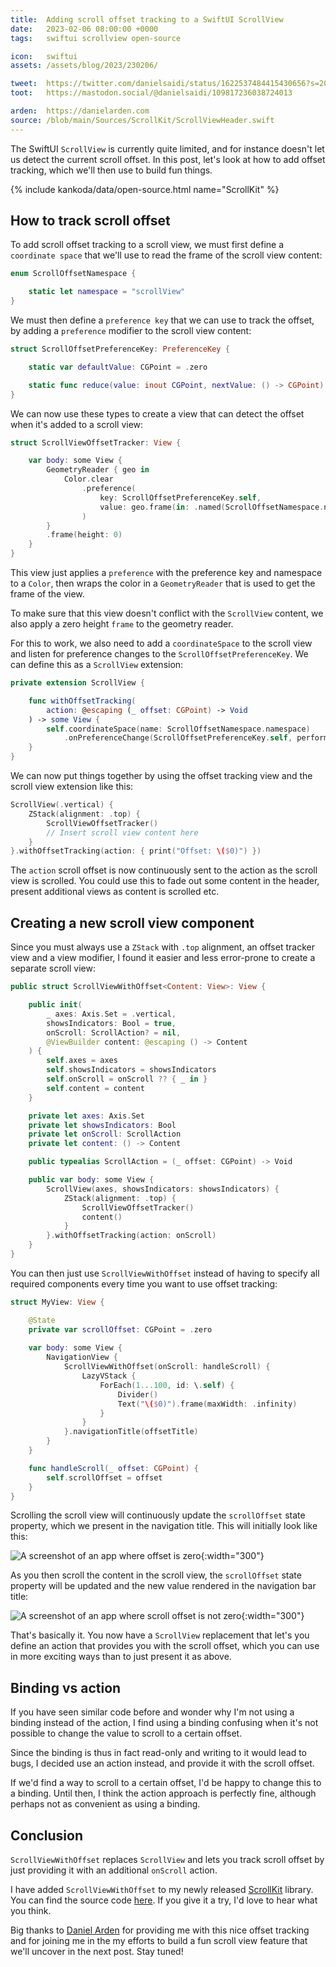 ```yaml
---
title:  Adding scroll offset tracking to a SwiftUI ScrollView
date:   2023-02-06 08:00:00 +0000
tags:   swiftui scrollview open-source

icon:   swiftui
assets: /assets/blog/2023/230206/

tweet:  https://twitter.com/danielsaidi/status/1622537484415430656?s=20&t=3qs2gw90CbHHVEFCPzeHcg
toot:   https://mastodon.social/@danielsaidi/109817236038724013

arden:  https://danielarden.com
source: /blob/main/Sources/ScrollKit/ScrollViewHeader.swift
---
```


The SwiftUI `ScrollView` is currently quite limited, and for instance doesn't let us detect the current scroll offset. In this post, let's look at how to add offset tracking, which we'll then use to build fun things.

{% include kankoda/data/open-source.html name="ScrollKit" %}


## How to track scroll offset

To add scroll offset tracking to a scroll view, we must first define a `coordinate space` that we'll use to read the frame of the scroll view content:

```swift
enum ScrollOffsetNamespace {

    static let namespace = "scrollView"
}
```

We must then define a `preference key` that we can use to track the offset, by adding a `preference` modifier to the scroll view content:

```swift
struct ScrollOffsetPreferenceKey: PreferenceKey {

    static var defaultValue: CGPoint = .zero

    static func reduce(value: inout CGPoint, nextValue: () -> CGPoint) {}
}
```

We can now use these types to create a view that can detect the offset when it's added to a scroll view:

```swift
struct ScrollViewOffsetTracker: View {

    var body: some View {
        GeometryReader { geo in
            Color.clear
                .preference(
                    key: ScrollOffsetPreferenceKey.self,
                    value: geo.frame(in: .named(ScrollOffsetNamespace.namespace)).origin
                )
        }
        .frame(height: 0)
    }
}
```

This view just applies a `preference` with the preference key and namespace to a `Color`, then wraps the color in a `GeometryReader` that is used to get the frame of the view. 

To make sure that this view doesn't conflict with the `ScrollView` content, we also apply a zero height `frame` to the geometry reader.

For this to work, we also need to add a `coordinateSpace` to the scroll view and listen for preference changes to the `ScrollOffsetPreferenceKey`. We can define this as a `ScrollView` extension:

```swift
private extension ScrollView {

    func withOffsetTracking(
        action: @escaping (_ offset: CGPoint) -> Void
    ) -> some View {
        self.coordinateSpace(name: ScrollOffsetNamespace.namespace)
            .onPreferenceChange(ScrollOffsetPreferenceKey.self, perform: action)
    }
}
```

We can now put things together by using the offset tracking view and the scroll view extension like this:

```swift
ScrollView(.vertical) {
    ZStack(alignment: .top) {
        ScrollViewOffsetTracker()
        // Insert scroll view content here
    }
}.withOffsetTracking(action: { print("Offset: \($0)") })
```

The `action` scroll offset is now continuously sent to the action as the scroll view is scrolled. You could use this to fade out some content in the header, present additional views as content is scrolled etc.


## Creating a new scroll view component

Since you must always use a `ZStack` with `.top` alignment, an offset tracker view and a view modifier, I found it easier and less error-prone to create a separate scroll view:

```swift
public struct ScrollViewWithOffset<Content: View>: View {

    public init(
        _ axes: Axis.Set = .vertical,
        showsIndicators: Bool = true,
        onScroll: ScrollAction? = nil,
        @ViewBuilder content: @escaping () -> Content
    ) {
        self.axes = axes
        self.showsIndicators = showsIndicators
        self.onScroll = onScroll ?? { _ in }
        self.content = content
    }

    private let axes: Axis.Set
    private let showsIndicators: Bool
    private let onScroll: ScrollAction
    private let content: () -> Content

    public typealias ScrollAction = (_ offset: CGPoint) -> Void

    public var body: some View {
        ScrollView(axes, showsIndicators: showsIndicators) {
            ZStack(alignment: .top) {
                ScrollViewOffsetTracker()
                content()
            }
        }.withOffsetTracking(action: onScroll)
    }
}
```

You can then just use `ScrollViewWithOffset` instead of having to specify all required components every time you want to use offset tracking:

```swift
struct MyView: View {

    @State
    private var scrollOffset: CGPoint = .zero
    
    var body: some View {
        NavigationView {
            ScrollViewWithOffset(onScroll: handleScroll) {
                LazyVStack {
                    ForEach(1...100, id: \.self) {
                        Divider()
                        Text("\($0)").frame(maxWidth: .infinity)
                    }
                }
            }.navigationTitle(offsetTitle)
        }
    }

    func handleScroll(_ offset: CGPoint) {
        self.scrollOffset = offset
    }
}
```

Scrolling the scroll view will continuously update the `scrollOffset` state property, which we present in the navigation title. This will initially look like this:

![A screenshot of an app where offset is zero]({{page.assets}}scroll-init.png){:width="300"}

As you then scroll the content in the scroll view, the `scrollOffset` state property will be updated and the new value rendered in the navigation bar title:

![A screenshot of an app where scroll offset is not zero]({{page.assets}}scroll-scrolled.png){:width="300"}

That's basically it. You now have a `ScrollView` replacement that let's you define an action that provides you with the scroll offset, which you can use in more exciting ways than to just present it as above.


## Binding vs action

If you have seen similar code before and wonder why I'm not using a binding instead of the action, I find using a binding confusing when it's not possible to change the value to scroll to a certain offset. 

Since the binding is thus in fact read-only and writing to it would lead to bugs, I decided use an action instead, and provide it with the scroll offset.

If we'd find a way to scroll to a certain offset, I'd be happy to change this to a binding. Until then, I think the action approach is perfectly fine, although perhaps not as convenient as using a binding.


## Conclusion

`ScrollViewWithOffset` replaces `ScrollView` and lets you track scroll offset by just providing it with an additional `onScroll` action. 

I have added `ScrollViewWithOffset` to my newly released [ScrollKit]({{project.url}}) library. You can find the source code [here]({{project.url}}{{page.source}}). If you give it a try, I'd love to hear what you think.

Big thanks to [Daniel Arden]({{page.arden}}) for providing me with this nice offset tracking and for joining me in the my efforts to build a fun scroll view feature that we'll uncover in the next post. Stay tuned!